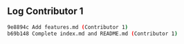 ## Log Contributor 1

```bash
9e8894c Add features.md (Contributor 1)
b69b148 Complete index.md and README.md (Contributor 1)
```
